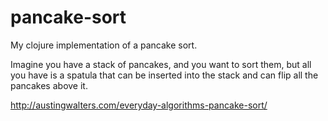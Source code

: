 # pancake-sort

My clojure implementation of a pancake sort.

Imagine you have a stack of pancakes, and you want to sort them,
but all you have is a spatula that can be inserted into the stack
and can flip all the pancakes above it.

http://austingwalters.com/everyday-algorithms-pancake-sort/
